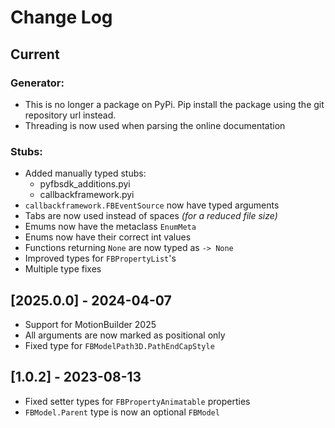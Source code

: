 # Change Log

## Current

### Generator:
- This is no longer a package on PyPi. Pip install the package using the git repository url instead.
- Threading is now used when parsing the online documentation

### Stubs:
- Added manually typed stubs: 
    - pyfbsdk_additions.pyi
    - callbackframework.pyi
- `callbackframework.FBEventSource` now have typed arguments
- Tabs are now used instead of spaces _(for a reduced file size)_
- Emums now have the metaclass `EnumMeta`
- Enums now have their correct int values
- Functions returning `None` are now typed as `-> None`
- Improved types for `FBPropertyList`'s
- Multiple type fixes


## [2025.0.0] - 2024-04-07
- Support for MotionBuilder 2025
- All arguments are now marked as positional only
- Fixed type for `FBModelPath3D.PathEndCapStyle`

## [1.0.2] - 2023-08-13

- Fixed setter types for `FBPropertyAnimatable` properties
- `FBModel.Parent` type is now an optional `FBModel`